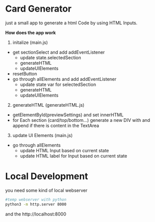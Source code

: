 # Card Generator

just a small app to generate a html Code by using HTML Inputs.

**How does the app work**

1. initalize (main.js)

- get sectionSelect and add addEventListener
  - update state.selectedSection
  - generateHTML
  - updateUIElements
- resetButton
- go through allElements and add addEventListener
  - update state var for selectedSection
  - generateHTML
  - updateUIElements

2. generateHTML (generateHTML.js)

- getElementById(previewSettings) and set innerHTML
- for Each section (card/top/bottom...) generate a new DIV with and append if there is content in the TextArea

3. update UI Elements (main.js)

- go through allElements
  - update HTML Input based on current state
  - update HTML label for Input based on current state

# Local Development

you need some kind of local webserver

```bash
#temp webserver with python
python3 -m http.server 8000
```

and the http://localhost:8000
